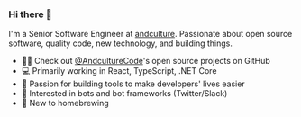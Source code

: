 ### Hi there 👋

I'm a Senior Software Engineer at [andculture](https://andculture.com). Passionate about open source software, quality code, new technology, and building things.

- 👨‍💻 Check out [@AndcultureCode](https://github.com/andculturecode)'s open source projects on GitHub
- 💻 Primarily working in React, TypeScript, .NET Core
- 🚧 Passion for building tools to make developers' lives easier
- 🤖 Interested in bots and bot frameworks (Twitter/Slack)
- 🍺 New to homebrewing
